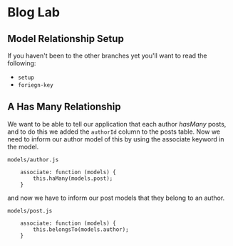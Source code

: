 # Blog Lab
## Model Relationship Setup


If you haven't been to the other branches yet you'll want to read the following:

* `setup`
* `foriegn-key`

## A Has Many Relationship


We want to be able to tell our application that each author *hasMany* posts, and to do this we added the `authorId` column to the posts table. Now we need to inform our author model of this by using the associate keyword in the model.

`models/author.js`

```
	associate: function (models) {
		this.haMany(models.post);
	}

```

and now we have to inform our post models that they belong to an author.


`models/post.js`

```
	associate: function (models) {
		this.belongsTo(models.author);
	}
```